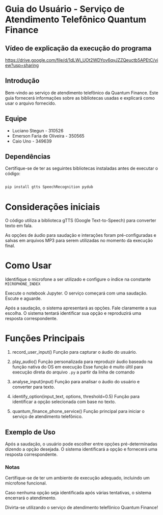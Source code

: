 # Guia do Usuário - Serviço de Atendimento Telefônico Quantum Finance

## Vídeo de explicação da execução do programa
https://drive.google.com/file/d/1dLWj_UOt2WDYov6qyJZZQeuctb5APEtC/view?usp=sharing

## Introdução

Bem-vindo ao serviço de atendimento telefônico da Quantum Finance. Este guia fornecerá informações sobre as bibliotecas usadas e explicará como usar o arquivo fornecido.

## Equipe

- Luciano Stegun - 310526
- Emerson Faria de Oliveira - 350565
- Caio Uno - 349639

## Dependências

Certifique-se de ter as seguintes bibliotecas instaladas antes de executar o código:

```bash

pip install gtts SpeechRecognition pydub

```

# Considerações iniciais

O código utiliza a biblioteca gTTS (Google Text-to-Speech) para converter texto em fala.

As opções de áudio para saudação e interações foram pré-configuradas e salvas em arquivos MP3 para serem utilizadas no momento da execução final.

# Como Usar  

Identifique o microfone a ser utilizado e configure o índice na constante `MICROPHONE_INDEX`

Execute o notebook Jupyter.
O serviço começará com uma saudação. Escute e aguarde.

Após a saudação, o sistema apresentará as opções. Fale claramente a sua escolha.
O sistema tentará identificar sua opção e reproduzirá uma resposta correspondente.

# Funções Principais

1. record_user_input()
Função para capturar o áudio do usuário.  

1. play_audio()
Função personalizada para reproduzir áudio baseado na função nativa do OS em execução
Esse função é muito últil para execução direta do arquivo `.py` a partir da linha de comando

2. analyse_input(input)
Função para analisar o áudio do usuário e converter para texto.

3. identify_option(input_text, options, threshold=0.5)
Função para identificar a opção selecionada com base no texto.

4. quantum_finance_phone_service()
Função principal para iniciar o serviço de atendimento telefônico.

## Exemplo de Uso
  

Após a saudação, o usuário pode escolher entre opções pré-determinadas dizendo a opção desejada.
O sistema identificará a opção e fornecerá uma resposta correspondente.


### Notas

Certifique-se de ter um ambiente de execução adequado, incluindo um microfone funcional.

Caso nenhuma opção seja identificada após várias tentativas, o sistema encerrará o atendimento.

Divirta-se utilizando o serviço de atendimento telefônico Quantum Finance!
